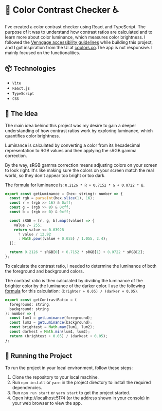 # 🎨 Color Contrast Checker ♿

I've created a color contrast checker using React and TypeScript. The purpose of it was to understand how contrast ratios are calculated and to learn more about color luminance, which measures color brightness. I followed the [Venngage accessibility guidelines](https://venngage.com/blog/accessible) while building this project, and I got inspiration from the UI at [coolors.co](https://coolors.co/).The app is not responsive. I mainly focused on the functionalities.

## 📦 Technologies

- `Vite`
- `React.js`
- `TypeScript`
- `CSS`

## 💭 The Idea

The main idea behind this project was my desire to gain a deeper understanding of how contrast ratios work by exploring luminance, which quantifies color brightness.

Luminance is calculated by converting a color from its hexadecimal representation to RGB values and then applying the sRGB gamma correction.

By the way, sRGB gamma correction means adjusting colors on your screen to look right. It's like making sure the colors on your screen match the real world, so they don't appear too bright or too dark.

The [formula](https://stackoverflow-com.translate.goog/questions/596216/formula-to-determine-perceived-brightness-of-rgb-color?_x_tr_sl=en&_x_tr_tl=sv&_x_tr_hl=sv&_x_tr_pto=sc) for luminance is: `0.2126 * R + 0.7152 * G + 0.0722 * B`.

```javascript
export const getLuminance = (hex: string): number => {
  const rgb = parseInt(hex.slice(1), 16);
  const r = (rgb >> 16) & 0xff;
  const g = (rgb >> 8) & 0xff;
  const b = (rgb >> 0) & 0xff;

  const sRGB = [r, g, b].map((value) => {
    value /= 255;
    return value <= 0.03928
      ? value / 12.92
      : Math.pow((value + 0.055) / 1.055, 2.4);
  });

  return 0.2126 * sRGB[0] + 0.7152 * sRGB[1] + 0.0722 * sRGB[2];
};
```

To calculate the contrast ratio, I needed to determine the luminance of both the foreground and background colors.

The contrast ratio is then calculated by dividing the luminance of the brighter color by the luminance of the darker color. I use the following [formula](https://stackoverflow.com/questions/596216/formula-to-determine-perceived-brightness-of-rgb-color) for this calculation: `(brighter + 0.05) / (darker + 0.05)`.

```javascript
export const getContrastRatio = (
  foreground: string,
  background: string
): number => {
  const lum1 = getLuminance(foreground);
  const lum2 = getLuminance(background);
  const brightest = Math.max(lum1, lum2);
  const darkest = Math.min(lum1, lum2);
  return (brightest + 0.05) / (darkest + 0.05);
};
```

## 🚦 Running the Project

To run the project in your local environment, follow these steps:

1. Clone the repository to your local machine.
2. Run `npm install` or `yarn` in the project directory to install the required dependencies.
3. Run `npm run start` or `yarn start` to get the project started.
4. Open [http://localhost:5174](http://localhost:5174) (or the address shown in your console) in your web browser to view the app.





